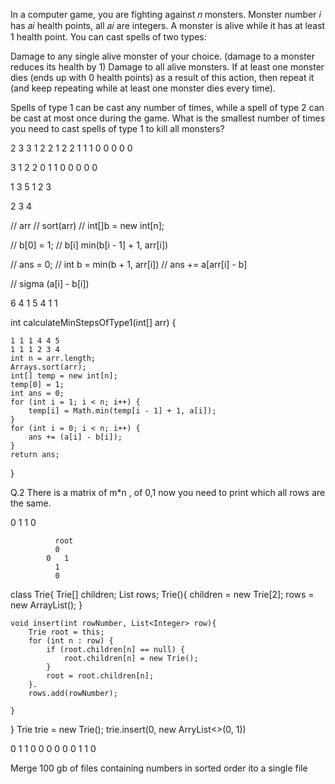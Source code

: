 In a computer game, you are fighting against 𝑛 monsters. Monster number 𝑖 has 𝑎𝑖 health points, all 𝑎𝑖  are integers. 
A monster is alive while it has at least 1 health point. You can cast spells of two types: 

Damage to any single alive monster of your choice. (damage to a monster reduces its health by 1)
Damage to all alive monsters. If at least one monster dies (ends up with 0 health points) as a result of this action, 
then repeat it (and keep repeating while at least one monster dies every time).

Spells of type 1 can be cast any number of times, while a spell of type 2 can be cast at most once during the game. 
What is the smallest number of times you need to cast spells of type 1 to kill all monsters?


2
3
3 1 2
2 1 2
2 1 1 
1 0 0
0 0 0


3 1 2
2  0 1
1 0 0
0 0 0

1 3 5
1 2 3

2 3 4

// arr
// sort(arr)
// int[]b = new int[n];

// b[0] = 1;
// b[i] min(b[i - 1] + 1, arr[i])

// ans = 0;
// int b = min(b + 1, arr[i])
// ans += a[arr[i] - b]


// sigma (a[i] - b[i])



6
4 1 5 4 1 1


int calculateMinStepsOfType1(int[] arr) {


    1 1 1 4 4 5
    1 1 1 2 3 4
    int n = arr.length;
    Arrays.sort(arr);
    int[] temp = new int[n];
    temp[0] = 1;
    int ans = 0;
    for (int i = 1; i < n; i++) {
        temp[i] = Math.min(temp[i - 1] + 1, a[i]);
    }
    for (int i = 0; i < n; i++) {
        ans += (a[i] - b[i]);
    }
    return ans;
}


Q.2 There is a matrix of m*n , of 0,1 now you need to print which all rows are the same.


0 1 1 0

              root
              0
            0   1
              1
              0



class Trie{
    Trie[] children;
    List<Integer> rows;
    Trie(){
        children = new Trie[2];
        rows = new ArrayList();
    }

    void insert(int rowNumber, List<Integer> row){
        Trie root = this;
        for (int n : row) {
            if (root.children[n] == null) {
                root.children[n] = new Trie();
            }
            root = root.children[n];
        }. 
        rows.add(rowNumber);

    }

    
}
Trie trie = new Trie();
trie.insert(0, new ArryList<>(0, 1))


0 1 1 0
0 0 0 0
0 1 1 0




Merge 100 gb of files containing numbers in sorted order  ito a single file






